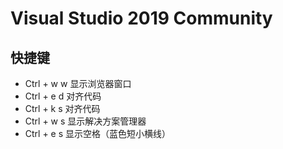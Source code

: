 # Visual Studio 2019 Community

## 快捷键

- Ctrl + w w 显示浏览器窗口
- Ctrl + e d 对齐代码
- Ctrl + k s 对齐代码
- Ctrl + w s 显示解决方案管理器
- Ctrl + e s 显示空格（蓝色短小横线）
